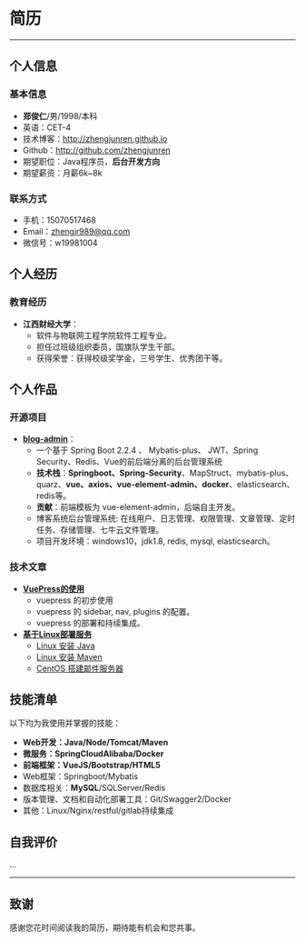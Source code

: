 # 简历

---

## 个人信息

### 基本信息
 - **郑俊仁**/男/1998/本科
 - 英语：CET-4
 - 技术博客：<http://zhengjunren.github.io>
 - Github：<http://github.com/zhengjunren>
 - 期望职位：Java程序员，**后台开发方向**
 - 期望薪资：月薪6k~8k

### 联系方式

- 手机：15070517468
- Email：zhengjr989@qq.com 
- 微信号：w19981004

## 个人经历
### 教育经历

+ **江西财经大学**：
  + 软件与物联网工程学院软件工程专业。
  + 担任过班级组织委员，国旗队学生干部。
  + 获得荣誉：获得校级奖学金，三号学生、优秀团干等。

## 个人作品
### 开源项目
 - [**blog-admin**](https://github.com/zhengjunren/myblog/tree/single)：
    - 一个基于 Spring Boot 2.2.4 、 Mybatis-plus、 JWT、Spring Security、Redis、Vue的前后端分离的后台管理系统
    - **技术栈**：**Springboot、Spring-Security**、MapStruct、mybatis-plus、quarz、**vue、axios、vue-element-admin、docker**、elasticsearch、redis等。
     - **贡献**：前端模板为 vue-element-admin，后端自主开发。
    - 博客系统后台管理系统: 在线用户、日志管理、权限管理、文章管理、定时任务、存储管理、七牛云文件管理。
    - 项目开发环境：windows10，jdk1.8, redis, mysql, elasticsearch。

### 技术文章
- [**VuePress的使用**](/vuepress/)
  - vuepress 的初步使用
  - vuepress 的 sidebar, nav, plugins 的配置。
  - vuepress 的部署和持续集成。
- [**基于Linux部署服务**](/linux/)
  - [Linux 安装 Java](/linux/%E5%AE%89%E8%A3%85java.html)
  - [Linux 安装 Maven](/linux/%E5%AE%89%E8%A3%85maven.html)
  - [CentOS 搭建邮件服务器](/linux/centos%E6%90%AD%E5%BB%BA%E9%82%AE%E4%BB%B6%E6%9C%8D%E5%8A%A1%E5%99%A8.html)
## 技能清单
以下均为我使用并掌握的技能：

- **Web开发：Java/Node/Tomcat/Maven**
- **微服务：SpringCloudAlibaba/Docker**
- **前端框架：VueJS/Bootstrap/HTML5**
- Web框架：Springboot/Mybatis
- 数据库相关：**MySQL**/SQLServer/Redis
- 版本管理、文档和自动化部署工具：Git/Swagger2/Docker
- 其他：Linux/Nginx/restful/gitlab持续集成

## 自我评价
...

---

## 致谢
感谢您花时间阅读我的简历，期待能有机会和您共事。
